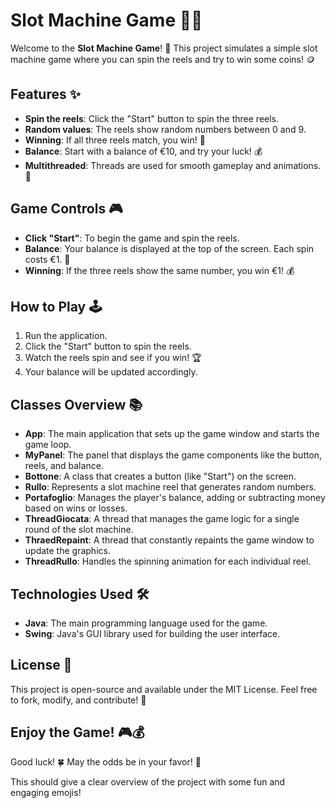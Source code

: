 # Slot Machine Game 🎰💸

Welcome to the **Slot Machine Game**! 🎉 This project simulates a simple slot machine game where you can spin the reels and try to win some coins! 🪙

## Features ✨

- **Spin the reels**: Click the "Start" button to spin the three reels.
- **Random values**: The reels show random numbers between 0 and 9.
- **Winning**: If all three reels match, you win! 🎉
- **Balance**: Start with a balance of €10, and try your luck! 💰
- **Multithreaded**: Threads are used for smooth gameplay and animations. 🚀

## Game Controls 🎮

- **Click "Start"**: To begin the game and spin the reels.
- **Balance**: Your balance is displayed at the top of the screen. Each spin costs €1. 💸
- **Winning**: If the three reels show the same number, you win €1! 💰

## How to Play 🕹️

1. Run the application.
2. Click the "Start" button to spin the reels.
3. Watch the reels spin and see if you win! 🏆
4. Your balance will be updated accordingly.

## Classes Overview 📚

- **App**: The main application that sets up the game window and starts the game loop.
- **MyPanel**: The panel that displays the game components like the button, reels, and balance.
- **Bottone**: A class that creates a button (like "Start") on the screen.
- **Rullo**: Represents a slot machine reel that generates random numbers.
- **Portafoglio**: Manages the player's balance, adding or subtracting money based on wins or losses.
- **ThreadGiocata**: A thread that manages the game logic for a single round of the slot machine.
- **ThraedRepaint**: A thread that constantly repaints the game window to update the graphics.
- **ThreadRullo**: Handles the spinning animation for each individual reel.

## Technologies Used 🛠️

- **Java**: The main programming language used for the game.
- **Swing**: Java's GUI library used for building the user interface.

## License 📝

This project is open-source and available under the MIT License. Feel free to fork, modify, and contribute! 🎉

## Enjoy the Game! 🎮💰

Good luck! 🍀 May the odds be in your favor! 🤑

This should give a clear overview of the project with some fun and engaging emojis!
